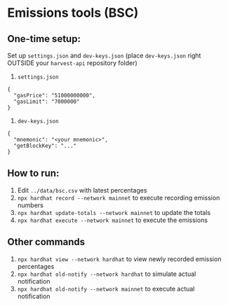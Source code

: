 # Emissions tools (BSC)

## One-time setup:
Set up `settings.json` and `dev-keys.json` (place `dev-keys.json` right OUTSIDE your `harvest-api` repository folder)

1. `settings.json`
```
{
  "gasPrice": "51000000000",
  "gasLimit": "7000000"
}
```
1. `dev-keys.json`
```
{
  "mnemonic": "<your mnemonic>",
  "getBlockKey": "..."
}
```

## How to run:
1. Edit `../data/bsc.csv` with latest percentages
1. `npx hardhat record --network mainnet` to execute recording emission numbers
1. `npx hardhat update-totals --network mainnet` to update the totals
1. `npx hardhat execute --network mainnet` to execute the emissions

## Other commands
1. `npx hardhat view --network hardhat` to view newly recorded emission percentages
1. `npx hardhat old-notify --network hardhat` to simulate actual notification
1. `npx hardhat old-notify --network mainnet` to execute actual notification
